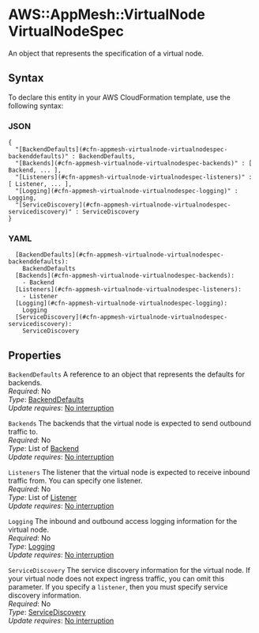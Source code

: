 # AWS::AppMesh::VirtualNode VirtualNodeSpec<a name="aws-properties-appmesh-virtualnode-virtualnodespec"></a>

An object that represents the specification of a virtual node\.

## Syntax<a name="aws-properties-appmesh-virtualnode-virtualnodespec-syntax"></a>

To declare this entity in your AWS CloudFormation template, use the following syntax:

### JSON<a name="aws-properties-appmesh-virtualnode-virtualnodespec-syntax.json"></a>

```
{
  "[BackendDefaults](#cfn-appmesh-virtualnode-virtualnodespec-backenddefaults)" : BackendDefaults,
  "[Backends](#cfn-appmesh-virtualnode-virtualnodespec-backends)" : [ Backend, ... ],
  "[Listeners](#cfn-appmesh-virtualnode-virtualnodespec-listeners)" : [ Listener, ... ],
  "[Logging](#cfn-appmesh-virtualnode-virtualnodespec-logging)" : Logging,
  "[ServiceDiscovery](#cfn-appmesh-virtualnode-virtualnodespec-servicediscovery)" : ServiceDiscovery
}
```

### YAML<a name="aws-properties-appmesh-virtualnode-virtualnodespec-syntax.yaml"></a>

```
  [BackendDefaults](#cfn-appmesh-virtualnode-virtualnodespec-backenddefaults): 
    BackendDefaults
  [Backends](#cfn-appmesh-virtualnode-virtualnodespec-backends): 
    - Backend
  [Listeners](#cfn-appmesh-virtualnode-virtualnodespec-listeners): 
    - Listener
  [Logging](#cfn-appmesh-virtualnode-virtualnodespec-logging): 
    Logging
  [ServiceDiscovery](#cfn-appmesh-virtualnode-virtualnodespec-servicediscovery): 
    ServiceDiscovery
```

## Properties<a name="aws-properties-appmesh-virtualnode-virtualnodespec-properties"></a>

`BackendDefaults`  <a name="cfn-appmesh-virtualnode-virtualnodespec-backenddefaults"></a>
A reference to an object that represents the defaults for backends\.  
*Required*: No  
*Type*: [BackendDefaults](aws-properties-appmesh-virtualnode-backenddefaults.md)  
*Update requires*: [No interruption](https://docs.aws.amazon.com/AWSCloudFormation/latest/UserGuide/using-cfn-updating-stacks-update-behaviors.html#update-no-interrupt)

`Backends`  <a name="cfn-appmesh-virtualnode-virtualnodespec-backends"></a>
The backends that the virtual node is expected to send outbound traffic to\.  
*Required*: No  
*Type*: List of [Backend](aws-properties-appmesh-virtualnode-backend.md)  
*Update requires*: [No interruption](https://docs.aws.amazon.com/AWSCloudFormation/latest/UserGuide/using-cfn-updating-stacks-update-behaviors.html#update-no-interrupt)

`Listeners`  <a name="cfn-appmesh-virtualnode-virtualnodespec-listeners"></a>
The listener that the virtual node is expected to receive inbound traffic from\. You can specify one listener\.  
*Required*: No  
*Type*: List of [Listener](aws-properties-appmesh-virtualnode-listener.md)  
*Update requires*: [No interruption](https://docs.aws.amazon.com/AWSCloudFormation/latest/UserGuide/using-cfn-updating-stacks-update-behaviors.html#update-no-interrupt)

`Logging`  <a name="cfn-appmesh-virtualnode-virtualnodespec-logging"></a>
The inbound and outbound access logging information for the virtual node\.  
*Required*: No  
*Type*: [Logging](aws-properties-appmesh-virtualnode-logging.md)  
*Update requires*: [No interruption](https://docs.aws.amazon.com/AWSCloudFormation/latest/UserGuide/using-cfn-updating-stacks-update-behaviors.html#update-no-interrupt)

`ServiceDiscovery`  <a name="cfn-appmesh-virtualnode-virtualnodespec-servicediscovery"></a>
The service discovery information for the virtual node\. If your virtual node does not expect ingress traffic, you can omit this parameter\. If you specify a `listener`, then you must specify service discovery information\.  
*Required*: No  
*Type*: [ServiceDiscovery](aws-properties-appmesh-virtualnode-servicediscovery.md)  
*Update requires*: [No interruption](https://docs.aws.amazon.com/AWSCloudFormation/latest/UserGuide/using-cfn-updating-stacks-update-behaviors.html#update-no-interrupt)